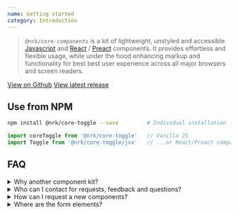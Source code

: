 ```yaml
---
name: Getting started
category: Introduction
---
```


<link rel="stylesheet" href="https://static.nrk.no/core-css/latest/core-css.min.css">
<link rel="stylesheet" href="docs.css">

> `@nrk/core-components` is a kit of lightweight, unstyled and accessible [Javascript](https://stackoverflow.com/questions/20435653/what-is-vanillajs) and [React](https://reactjs.org/) / [Preact](https://github.com/developit/preact-compat) components.
It provides effortless and flexible usage, while under the hood enhancing markup and functionality for best best user experience across all major browsers and screen readers.

<a class="nrk-button" href="https://github.com/nrkno/core-components">View on Github</a>
<a class="nrk-button" href="https://github.com/nrkno/core-components/releases/latest">View latest release</a>

## Use from NPM
```bash
npm install @nrk/core-toggle --save         # Individual installation for individual versioning
```
```js
import coreToggle from '@nrk/core-toggle'   // Vanilla JS
import Toggle from '@nrk/core-toggle/jsx'   // ...or React/Preact compatible JSX
```

## FAQ
<details>
<summary>Why another component kit?</summary>
Despite [well documented accessibility specifications](https://www.w3.org/TR/wai-aria-practices-1.1/), best practice simply becomes unusable in several screen readers and browsers due to implementation differences. `@nrk/core-components` aims to provide the best possible good user experience regardless of browser (IE/Edge 9+, Safari, Firefox, Chrome, Opera), screen reader (MacOS/iOS: VoiceOver, Android: TalkBack , Windows: JAWS/NVDA) and other existing javascript (version conflicts and performance optimization is resolved with version bound [event delegation](https://stackoverflow.com/questions/1687296/what-is-dom-event-delegation)).
</details>
<details>
<summary>Who can I contact for requests, feedback and questions?</summary>
This is the first version of core-components - [feedback](https://github.com/nrkno/core-components/issues/)
and testing is welcome! Feel free to [submit an issue](https://github.com/nrkno/core-components/issues/)
or slack us at `#core` (NRK only)
</details>
<details>
<summary>How can I request a new components?</summary>
Please see if your [component request](https://github.com/nrkno/core-components/issues?q=is%3Aissue+is%3Aopen+Component+request) already exists, and add a +1 reaction if found. <br>For [new component requests](https://github.com/nrkno/core-components/issues/new?title=Component%20Request:%20&labels=enhancement), describe how you plan to use the components and functionality to be covered.
</details>
<details>
<summary>Where are the form elements?</summary>
HTML form elements are accessible by nature, and have quite compatible and well documented native APIs.
Best practices and styling tips is not a pure functionality concern, and therefore not covered by core-components, for now.
</details>

